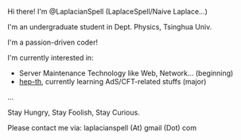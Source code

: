 Hi there! I'm @LaplacianSpell (LaplaceSpell/Naive Laplace...) 

I'm an undergraduate student in Dept. Physics, Tsinghua Univ. 

I'm a passion-driven coder!

I'm currently interested in:

* Server Maintenance Technology like Web, Network... (beginning)
* [hep-th](https://arxiv.org/list/hep-th/new), currently learning AdS/CFT-related stuffs (major)

...


Stay Hungry, Stay Foolish, Stay Curious. 

Please contact me via: laplacianspell (At) gmail (Dot) com
